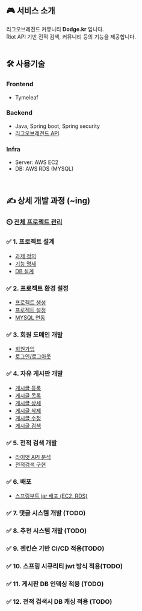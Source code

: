 ## 🎮 서비스 소개
리그오브레전드 커뮤니티 **Dodge.kr** 입니다.<br/>
Riot API 기반 전적 검색, 커뮤니티 등의 기능을 제공합니다.<br/>
<br/>
## 🛠  사용기술
### **Frontend**
- Tymeleaf

### **Backend**
- Java, Spring boot, Spring security
- [리그오브레전드 API](https://developer.riotgames.com/)

### **Infra**
- Server: AWS EC2
- DB: AWS RDS (MYSQL)

<!--
## 🖥 산출물 (~ing)
### ✅ 서비스 아키텍쳐
### ✅ ERD
### ✅ 서비스 플로우
-->
<br/>

## ✍️ 상세 개발 과정 (~ing)

### ⏲️ [전체 프로젝트 관리](https://little-bit-cf9.notion.site/49c263a8a1394ccc809d4fc577e56a3a?v=c39512296c424cb2850246f94c3ddacd&pvs=4)
### ✅ 1. 프로젝트 설계
- [과제 정의](https://little-bit-cf9.notion.site/1-FLOW-0c4bdbcff602497b8c0de889057bedaa?pvs=4)
- [기능 명세](https://ksh03003.tistory.com/79)
- [DB 설계](https://little-bit-cf9.notion.site/3-ERD-8687f72866954bd4bf136a6afa9e1116?pvs=4)

### ✅ 2. 프로젝트 환경 설정
- [프로젝트 생성](https://little-bit-cf9.notion.site/1-1bbe1609025a423aa2f014eaa36e1526?pvs=4)
- [프로젝트 설정](https://little-bit-cf9.notion.site/3-360bddba4ba54a10b96ee6b90e6e5d9a?pvs=4)
- [MYSQL 연동](https://little-bit-cf9.notion.site/4-MYSQL-bb046eda6e4f40dd8d3ff4f696bb1737?pvs=4)
### ✅ 3. 회원 도메인 개발
- [회원가입](https://little-bit-cf9.notion.site/1-ccb09ca9d02a4d95b72532dd1d5a49d3?pvs=4)
- [로그인/로그아웃](https://little-bit-cf9.notion.site/2-d8f3fab6b7084eb1ae7be61e3d3a06eb?pvs=4)
### ✅ 4. 자유 게시판 개발
- [게시글 등록](https://little-bit-cf9.notion.site/1-4eb2123a976f4415ad267ca4fe43fcf0?pvs=4)
- [게시글 목록](https://little-bit-cf9.notion.site/2-29aab383fdb0460f9cf73e5ac8518c1d?pvs=4)
- [게시글 상세](https://little-bit-cf9.notion.site/3-57c16e5ea2d54aea89b6b16b47d3668f?pvs=4)
- [게시글 삭제](https://little-bit-cf9.notion.site/4-e692fcb69a53405ca100d0469284232a?pvs=4)
- [게시글 수정](https://little-bit-cf9.notion.site/5-159cf62dbce54dc1bdcbd83ee9c4e066?pvs=4)
- [게시글 검색](https://little-bit-cf9.notion.site/6-127f00c6ee084c9696e0b8af8b368e98?pvs=4)
### ✅ 5. 전적 검색 개발
- [라이엇 API 분석](https://ksh03003.tistory.com/89)
- [전적검색 구현](https://ksh03003.tistory.com/90)

### ✅ 6. 배포
- [스프링부트 jar 배포 (EC2, RDS)](https://ksh03003.tistory.com/86)
### ✅ 7. 댓글 시스템 개발 (TODO)
### ✅ 8. 추천 시스템 개발 (TODO)
### ✅ 9. 젠킨슨 기반 CI/CD 적용(TODO)
### ✅ 10. 스프링 시큐리티 jwt 방식 적용(TODO)
### ✅ 11. 게시판 DB 인덱싱 적용 (TODO)
### ✅ 12. 전적 검색시 DB 캐싱 적용 (TODO)


